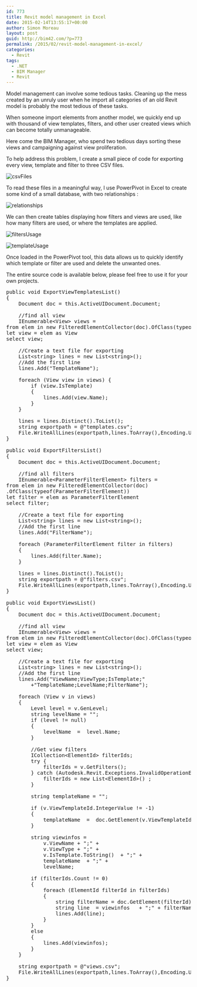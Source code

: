 ```yaml
---
id: 773
title: Revit model management in Excel
date: 2015-02-14T13:55:17+00:00
author: Simon Moreau
layout: post
guid: http://bim42.com/?p=773
permalink: /2015/02/revit-model-management-in-excel/
categories:
  - Revit
tags:
  - .NET
  - BIM Manager
  - Revit
---
```

Model management can involve some tedious tasks. Cleaning up the mess created by an unruly user when he import all categories of an old Revit model is probably the most tedious of these tasks.

When someone import elements from another model, we quickly end up with thousand of view templates, filters, and other user created views which can become totally unmanageable.

Here come the BIM Manager, who spend two tedious days sorting these views and campaigning against view proliferation.

To help address this problem, I create a small piece of code for exporting every view, template and filter to three CSV files.

![csvFiles](http://bim42.com/wp-content/uploads/2015/02/csvFiles.png)

To read these files in a meaningful way, I use PowerPivot in Excel to create some kind of a small database, with two relationships :

![relationships](http://bim42.com/wp-content/uploads/2015/02/relationships.png)

We can then create tables displaying how filters and views are used, like how many filters are used, or where the templates are applied.

![filtersUsage](http://bim42.com/wp-content/uploads/2015/02/filtersUsage.png)

![templateUsage](http://bim42.com/wp-content/uploads/2015/02/templateUsage.png)

Once loaded in the PowerPivot tool, this data allows us to quickly identify which template or filter are used and delete the unwanted ones.

The entire source code is available below, please feel free to use it for your own projects.

<pre class="brush: csharp; title: ; notranslate" title="">public void ExportViewTemplatesList()
{
	Document doc = this.ActiveUIDocument.Document;
			
	//find all view
	IEnumerable&lt;View&gt; views = 
from elem in new FilteredElementCollector(doc).OfClass(typeof(View))
let view = elem as View
select view;
			
	//Create a text file for exporting
	List&lt;string&gt; lines = new List&lt;string&gt;();
	//Add the first line
	lines.Add("TemplateName");
			
	foreach (View view in views) {
		if (view.IsTemplate)
		{
			lines.Add(view.Name);
		}
	}
			
	lines = lines.Distinct().ToList();
	string exportpath = @"templates.csv";
	File.WriteAllLines(exportpath,lines.ToArray(),Encoding.UTF8);
}

public void ExportFiltersList()
{
	Document doc = this.ActiveUIDocument.Document;
			
	//find all filters
	IEnumerable&lt;ParameterFilterElement&gt; filters = 
from elem in new FilteredElementCollector(doc)
.OfClass(typeof(ParameterFilterElement))
let filter = elem as ParameterFilterElement
select filter;
			
	//Create a text file for exporting
	List&lt;string&gt; lines = new List&lt;string&gt;();
	//Add the first line
	lines.Add("FilterName");
			
	foreach (ParameterFilterElement filter in filters) 
	{
		lines.Add(filter.Name);
	}
			
	lines = lines.Distinct().ToList();
	string exportpath = @"filters.csv";
	File.WriteAllLines(exportpath,lines.ToArray(),Encoding.UTF8);
}

public void ExportViewsList()
{
	Document doc = this.ActiveUIDocument.Document;
			
	//find all view
	IEnumerable&lt;View&gt; views = 
from elem in new FilteredElementCollector(doc).OfClass(typeof(View))
let view = elem as View
select view;
			
	//Create a text file for exporting
	List&lt;string&gt; lines = new List&lt;string&gt;();
	//Add the first line
	lines.Add("ViewName;ViewType;IsTemplate;"
		+"TemplateName;LevelName;FilterName");
			
	foreach (View v in views) 
	{
		Level level = v.GenLevel;	
		string levelName = "";
		if (level != null)
		{
			levelName  =  level.Name;
		}
		
		//Get view filters
		ICollection&lt;ElementId&gt; filterIds;
		try {
			filterIds = v.GetFilters();
		} catch (Autodesk.Revit.Exceptions.InvalidOperationException) {
			filterIds = new List&lt;ElementId&gt;() ;
		}
				
		string templateName = "";
				
		if (v.ViewTemplateId.IntegerValue != -1)
		{
			templateName  =  doc.GetElement(v.ViewTemplateId).Name;
		}
				
		string viewinfos =
			v.ViewName + ";" +
			v.ViewType + ";" +
			v.IsTemplate.ToString()  + ";" +
			templateName  + ";" +
			levelName;
				
		if (filterIds.Count != 0)
		{
			foreach (ElementId filterId in filterIds)
			{
				string filterName = doc.GetElement(filterId).Name;
				string line  = viewinfos   + ";" + filterName;
				lines.Add(line);
			}
		}
		else
		{
			lines.Add(viewinfos);
		}
	}
			
	string exportpath = @"views.csv";
	File.WriteAllLines(exportpath,lines.ToArray(),Encoding.UTF8);
}
</pre>